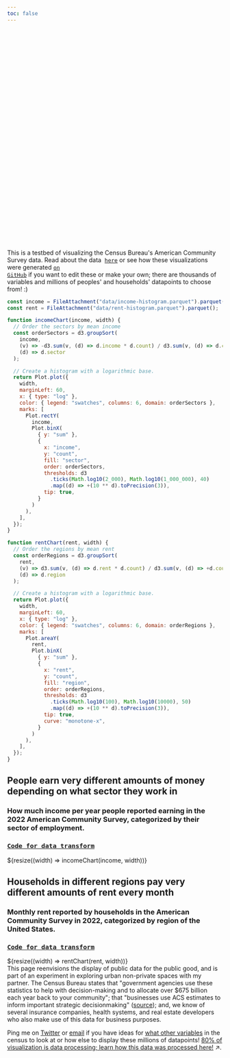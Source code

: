 ```yaml
---
toc: false
---
```


<style>

.hero {
  display: flex;
  flex-direction: column;
  align-items: center;
  font-family: var(--sans-serif);
  margin: 4rem 0 8rem;
  text-wrap: balance;
  text-align: center;
}

.hero h1 {
  margin: 2rem 0;
  max-width: none;
  font-size: 14vw;
  font-weight: 900;
  line-height: 1;
  background: linear-gradient(30deg, var(--theme-foreground-focus), currentColor);
  -webkit-background-clip: text;
  -webkit-text-fill-color: transparent;
  background-clip: text;
}

.hero h2 {
  margin: 0;
  max-width: 34em;
  font-size: 20px;
  font-style: initial;
  font-weight: 500;
  line-height: 1.5;
  color: var(--theme-foreground-muted);
}

@media (min-width: 640px) {
  .hero h1 {
    font-size: 90px;
  }
}

</style>

<div class="hero">
  <h1>American Community Survey</h1>
</div>

This is a testbed of visualizing the Census Bureau's American Community Survey data. Read about the data &nbsp;<a href="https://www.census.gov/programs-surveys/acs/data.html"><code style="font-size: 90%;">here</code></a> or see how these visualizations were generated <a href="https://github.com/jaanli/american-community-survey/"><code style="font-size: 90%;">on GitHub</code></a> if you want to edit these or make your own; there are thousands of variables and millions of peoples' and households' datapoints to choose from! :)

```js
const income = FileAttachment("data/income-histogram.parquet").parquet();
const rent = FileAttachment("data/rent-histogram.parquet").parquet();
```

```js
function incomeChart(income, width) {
  // Order the sectors by mean income
  const orderSectors = d3.groupSort(
    income,
    (v) => -d3.sum(v, (d) => d.income * d.count) / d3.sum(v, (d) => d.count),
    (d) => d.sector
  );

  // Create a histogram with a logarithmic base.
  return Plot.plot({
    width,
    marginLeft: 60,
    x: { type: "log" },
    color: { legend: "swatches", columns: 6, domain: orderSectors },
    marks: [
      Plot.rectY(
        income,
        Plot.binX(
          { y: "sum" },
          {
            x: "income",
            y: "count",
            fill: "sector",
            order: orderSectors,
            thresholds: d3
              .ticks(Math.log10(2_000), Math.log10(1_000_000), 40)
              .map((d) => +(10 ** d).toPrecision(3)),
            tip: true,
          }
        )
      ),
    ],
  });
}
```

```js
function rentChart(rent, width) {
  // Order the regions by mean rent
  const orderRegions = d3.groupSort(
    rent,
    (v) => d3.sum(v, (d) => d.rent * d.count) / d3.sum(v, (d) => +d.count),
    (d) => d.region
  );

  // Create a histogram with a logarithmic base.
  return Plot.plot({
    width,
    marginLeft: 60,
    x: { type: "log" },
    color: { legend: "swatches", columns: 6, domain: orderRegions },
    marks: [
      Plot.areaY(
        rent,
        Plot.binX(
          { y: "sum" },
          {
            x: "rent",
            y: "count",
            fill: "region",
            order: orderRegions,
            thresholds: d3
              .ticks(Math.log10(100), Math.log10(10000), 50)
              .map((d) => +(10 ** d).toPrecision(3)),
            tip: true,
            curve: "monotone-x",
          }
        )
      ),
    ],
  });
}
```

<!-- <div class="grid grid-cols-2" style="grid-auto-rows: 504px;"> -->
<div class="card">
  <h2>People earn very different amounts of money depending on what sector they work in</h2>
  <h3>How much income per year people reported earning in the 2022 American Community Survey, categorized by their sector of employment.</h3>
  <h3><code style="font-size: 90%;"><a href="https://github.com/jaanli/exploring_american_community_survey_data/blob/main/american_community_survey/models/public_use_microdata_sample/income-histogram-with-sector.sql">Code for data transform</a></code></h3>
  ${resize((width) => incomeChart(income, width))}
</div>
<div class="card">
  <h2>Households in different regions pay very different amounts of rent every month</h2>
  <h3>Monthly rent reported by households in the American Community Survey in 2022, categorized by region of the United States.</h3>
  <h3><code style="font-size: 90%;"><a href="https://github.com/jaanli/exploring_american_community_survey_data/blob/main/american_community_survey/models/public_use_microdata_sample/household-histogram-with-region.sql">Code for data transform</a></code></h3>
  ${resize((width) => rentChart(rent, width))}
</div>
<!-- </div> -->

<div class="small note">This page reenvisions the display of public data for the public good, and is part of an experiment in exploring urban non-private spaces with my partner. The Census Bureau states that "government agencies use these statistics to
help with decision-making and to allocate over
$675 billion each year back to your community"; that "businesses use ACS estimates to inform important strategic decisionmaking" (<a href="https://www.census.gov/content/dam/Census/programs-surveys/acs/about/ACS_Information_Guide.pdf">source</a>); and, we know of several insurance companies, health systems, and real estate developers who also make use of this data for business purposes. 

 Ping me on <a href="https://twitter.com/thejaan">Twitter</a> or <a href="mailto:jaan.li@jaan.li">email</a> if you have ideas for <a href="https://github.com/jaanli/exploring_american_community_survey_data/tree/main?tab=readme-ov-file#types-of-data-available-for-every-person-who-responded-to-the-american-community-survey">what other variables</a> in the census to look at or how else to display these millions of datapoints!
<a href="https://github.com/jaanli/exploring_american_community_survey_data/" target="_blank">80% of visualization is data processing; learn how this data was processed here!<span style="display: inline-block; margin-left: 0.25rem;">↗︎</span></a>.</p>
